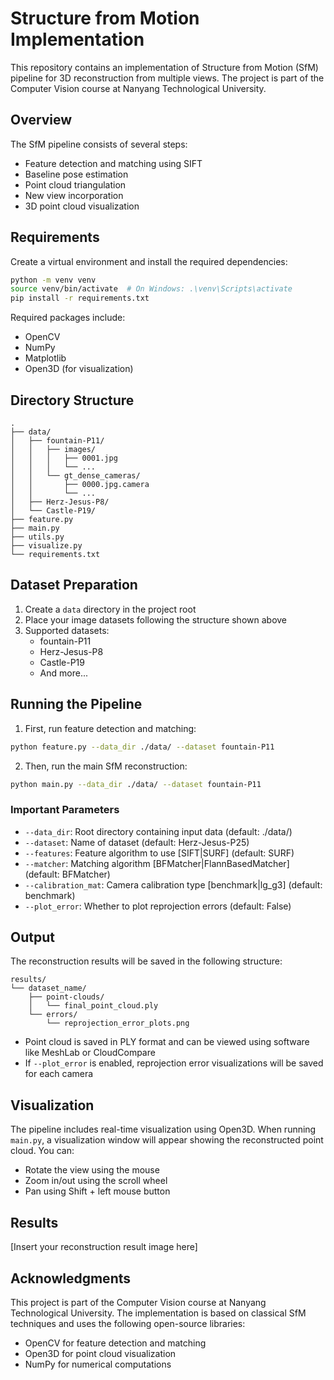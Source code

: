 # Structure from Motion Implementation

This repository contains an implementation of Structure from Motion (SfM) pipeline for 3D reconstruction from multiple views. The project is part of the Computer Vision course at Nanyang Technological University.

## Overview

The SfM pipeline consists of several steps:
- Feature detection and matching using SIFT
- Baseline pose estimation
- Point cloud triangulation
- New view incorporation
- 3D point cloud visualization

## Requirements

Create a virtual environment and install the required dependencies:

```bash
python -m venv venv
source venv/bin/activate  # On Windows: .\venv\Scripts\activate
pip install -r requirements.txt
```

Required packages include:
- OpenCV
- NumPy
- Matplotlib
- Open3D (for visualization)

## Directory Structure

```
.
├── data/
│   ├── fountain-P11/
│   │   ├── images/
│   │   │   ├── 0001.jpg
│   │   │   └── ...
│   │   └── gt_dense_cameras/
│   │       ├── 0000.jpg.camera
│   │       └── ...
│   ├── Herz-Jesus-P8/
│   └── Castle-P19/
├── feature.py
├── main.py
├── utils.py
├── visualize.py
└── requirements.txt
```

## Dataset Preparation

1. Create a `data` directory in the project root
2. Place your image datasets following the structure shown above
3. Supported datasets:
   - fountain-P11
   - Herz-Jesus-P8
   - Castle-P19
   - And more...

## Running the Pipeline

1. First, run feature detection and matching:
```bash
python feature.py --data_dir ./data/ --dataset fountain-P11
```

2. Then, run the main SfM reconstruction:
```bash
python main.py --data_dir ./data/ --dataset fountain-P11
```

### Important Parameters

- `--data_dir`: Root directory containing input data (default: ./data/)
- `--dataset`: Name of dataset (default: Herz-Jesus-P25)
- `--features`: Feature algorithm to use [SIFT|SURF] (default: SURF)
- `--matcher`: Matching algorithm [BFMatcher|FlannBasedMatcher] (default: BFMatcher)
- `--calibration_mat`: Camera calibration type [benchmark|lg_g3] (default: benchmark)
- `--plot_error`: Whether to plot reprojection errors (default: False)

## Output

The reconstruction results will be saved in the following structure:
```
results/
└── dataset_name/
    ├── point-clouds/
    │   └── final_point_cloud.ply
    └── errors/
        └── reprojection_error_plots.png
```

- Point cloud is saved in PLY format and can be viewed using software like MeshLab or CloudCompare
- If `--plot_error` is enabled, reprojection error visualizations will be saved for each camera

## Visualization

The pipeline includes real-time visualization using Open3D. When running `main.py`, a visualization window will appear showing the reconstructed point cloud. You can:
- Rotate the view using the mouse
- Zoom in/out using the scroll wheel
- Pan using Shift + left mouse button

## Results

[Insert your reconstruction result image here]

## Acknowledgments

This project is part of the Computer Vision course at Nanyang Technological University. The implementation is based on classical SfM techniques and uses the following open-source libraries:
- OpenCV for feature detection and matching
- Open3D for point cloud visualization
- NumPy for numerical computations